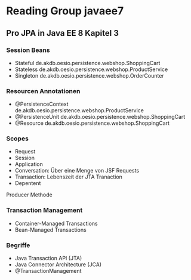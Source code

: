 # Reading Group javaee7

## Pro JPA in Java EE 8 Kapitel 3

### Session Beans
* Stateful  de.akdb.oesio.persistence.webshop.ShoppingCart
* Stateless de.akdb.oesio.persistence.webshop.ProductService
* Singleton de.akdb.oesio.persistence.webshop.OrderCounter

### Resourcen Annotationen
* @PersistenceContext   de.akdb.oesio.persistence.webshop.ProductService
* @PersistenceUnit      de.akdb.oesio.persistence.webshop.ShoppingCart
* @Resource             de.akdb.oesio.persistence.webshop.ShoppingCart

### Scopes
* Request
* Session
* Application
* Conversation: Über eine Menge von JSF Requests
* Transaction:  Lebenszeit der JTA Tranaction
* Depentent

Producer Methode 

### Transaction Management
* Container-Managed Transactions
* Bean-Managed Transactions

### Begriffe
* Java Transaction API (JTA)
* Java Connector Architecture (JCA)
* @TransactionManagement